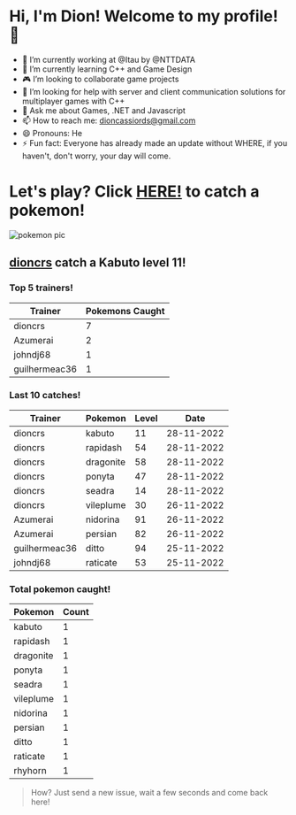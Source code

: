# Hi, I'm Dion! Welcome to my profile!👋

- :bank: I’m currently working at @Itau by @NTTDATA
- :rocket: I’m currently learning C++ and Game Design
- :video_game: I’m looking to collaborate game projects
- :satellite: I’m looking for help with server and client communication solutions for multiplayer games with C++
- 💬 Ask me about Games, .NET and Javascript
- 📫 How to reach me: dioncassiords@gmail.com
- 😄 Pronouns: He
- ⚡ Fun fact: Everyone has already made an update without WHERE, if you haven't, don't worry, your day will come.

# Let's play? Click [HERE!](https://github.com/dioncrs/dioncrs/issues/new?title=Catch+a+Pokemon&body=Just+click+%27Submit+new+issue%27+and+catch+a+pokemon.) to catch a pokemon!
![pokemon pic](https://assets.pokemon.com/assets/cms2/img/pokedex/full/140.png)

## [dioncrs](https://www.github.com/dioncrs) catch a **Kabuto** level **11**!
### Top 5 trainers!
|Trainer|Pokemons Caught|
|-|-|
|dioncrs|7
|Azumerai|2
|johndj68|1
|guilhermeac36|1
### Last 10 catches!
|Trainer|Pokemon|Level|Date|
|-|-|-|-|
|dioncrs|kabuto|11|28-11-2022
|dioncrs|rapidash|54|28-11-2022
|dioncrs|dragonite|58|28-11-2022
|dioncrs|ponyta|47|28-11-2022
|dioncrs|seadra|14|28-11-2022
|dioncrs|vileplume|30|26-11-2022
|Azumerai|nidorina|91|26-11-2022
|Azumerai|persian|82|26-11-2022
|guilhermeac36|ditto|94|25-11-2022
|johndj68|raticate|53|25-11-2022
### Total pokemon caught!
|Pokemon|Count|
|-|-|
|kabuto|1
|rapidash|1
|dragonite|1
|ponyta|1
|seadra|1
|vileplume|1
|nidorina|1
|persian|1
|ditto|1
|raticate|1
|rhyhorn|1
> How? Just send a new issue, wait a few seconds and come back here!
